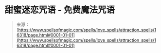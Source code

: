 <!--yml

分类：未分类

日期：2024年06月12日 18:56:23

-->

# 甜蜜迷恋咒语 - 免费魔法咒语

> 来源：[https://www.spellsofmagic.com/spells/love_spells/attraction_spells/16318/page.html#0001-01-01](https://www.spellsofmagic.com/spells/love_spells/attraction_spells/16318/page.html#0001-01-01)
